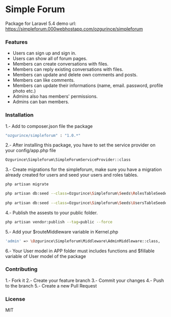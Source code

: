 # Simple Forum
Package for Laravel 5.4
demo url: https://simpleforum.000webhostapp.com/ozgurince/simpleforum

### Features
  - Users can sign up and sign in.
  - Users can show all of forum pages.
  - Members can create conversations with files.
  - Members can reply existing conversations with files.
  - Members can update and delete own comments and posts.
  - Members can like comments.
  - Members can update their informations (name, email. password, profile photo etc.)
  - Admins also has members' permissions.
  - Admins can ban members.

### Installation
1.- Add to composer.json file the package
```sh
"ozgurince/simpleforum" : "1.0.*"
```

2.- After installing this package, you have to set the service provider on your config/app.php file
```sh
Ozgurince\Simpleforum\SimpleForumServiceProvider::class
```

3.- Create migrations for the simpleforum, make sure you have a migration already created for users and seed your users and roles tables.
```sh
php artisan migrate

php artisan db:seed --class=Ozgurince\Simpleforum\Seeds\RolesTableSeeder 
                                                                          
php artisan db:seed --class=Ozgurince\Simpleforum\Seeds\UsersTableSeeder
```

4.- Publish the assests to your public folder.
```sh
php artisan vendor:publish --tag=public --force
```

5.- Add your $routeMiddleware variable in Kernel.php
```sh
'admin' => \Ozgurince\Simpleforum\Middleware\AdminMiddleware::class,
```

6.- Your User model in APP folder must includes functions and $fillable variable of User model of the package

### Contributing
1.- Fork it 
2.- Create your feature branch 
3.- Commit your changes 
4.- Push to the branch
5.- Create a new Pull Request

### License
MIT